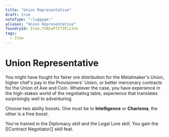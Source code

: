 ```yaml
---
title: "Union Representative"
draft: true
noteType: ":luggage:"
aliases: "Union Representative"
foundryId: Item.YSNIwP7I7ZPi2Jnk
tags:
  - Item
---
```


# Union Representative

You might have fought for fairer ore distribution for the Metalmaker's Union, higher chef's pay in the Provisioners' Union, or better mercenary contracts for the Union of Axe and Coin. Whatever the case, you have experience in the high-stakes world of the negotiating table, experience that translates surprisingly well to adventuring.

Choose two ability boosts. One must be to **Intelligence** or **Charisma**, the other is a free boost.

You're trained in the Diplomacy skill and the Legal Lore skill. You gain the [[Contract Negotiator]] skill feat.
